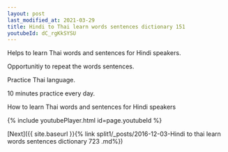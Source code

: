 ```yaml
---
layout: post
last_modified_at: 2021-03-29
title: Hindi to Thai learn words sentences dictionary 151 
youtubeId: dC_rgKkSYSU
---
```

 
 
Helps to learn Thai words and sentences for Hindi speakers.

Opportunitiy to repeat the words sentences. 

Practice Thai language. 
 
10 minutes practice every day. 
 
How to learn Thai words and sentences for Hindi speakers 
 
{% include youtubePlayer.html id=page.youtubeId %}
 
 
[Next]({{ site.baseurl }}{% link  split1/_posts/2016-12-03-Hindi to thai learn words sentences dictionary 723 .md%})
 
